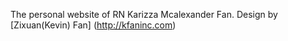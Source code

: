 The personal website of RN Karizza Mcalexander Fan. Design by [Zixuan(Kevin) Fan] (http://kfaninc.com)
